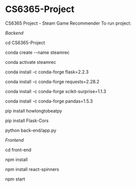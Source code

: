 # CS6365-Project
CS6365 Project - Steam Game Recommender
To run project:

*Backend*

cd CS6365-Project

conda create --name steamrec

conda activate steamrec

conda install -c conda-forge flask=2.2.3

conda install -c conda-forge requests=2.28.2

conda install -c conda-forge scikit-surprise=1.1.3

conda install -c conda-forge pandas=1.5.3

pip install howlongtobeatpy

pip install Flask-Cors

python back-end/app.py

*Frontend*

cd front-end

npm install

npm install react-spinners

npm start
